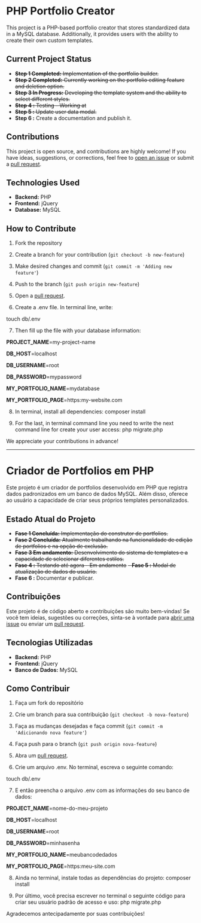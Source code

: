 # PHP Portfolio Creator

This project is a PHP-based portfolio creator that stores standardized data in a MySQL database. Additionally, it provides users with the ability to create their own custom templates.

## Current Project Status

- ~~**Step 1 Completed:** Implementation of the portfolio builder.~~
- ~~**Step 2 Completed:** Currently working on the portfolio editing feature and deletion option.~~
- ~~**Step 3 In Progress:** Developing the template system and the ability to select different styles.~~
- ~~**Step 4 :** Testing - Working at~~
- ~~**Step 5 :** Update user data modal.~~
- **Step 6 :** Create a documentation and publish it.


## Contributions

This project is open source, and contributions are highly welcome! If you have ideas, suggestions, or corrections, feel free to [open an issue](https://github.com/abdalazard/Portfolio-Creator/issues/new) or submit a [pull request](https://github.com/abdalazard/Portfolio-Creator/compare).

## Technologies Used

- **Backend:** PHP
- **Frontend:** jQuery
- **Database:** MySQL

## How to Contribute

1. Fork the repository
2. Create a branch for your contribution (`git checkout -b new-feature`)
3. Make desired changes and commit (`git commit -m 'Adding new feature'`)
4. Push to the branch (`git push origin new-feature`)
5. Open a [pull request](https://github.com/abdalazard/Portfolio-Creator/compare).

6. Create a .env file. In terminal line, write:

touch db/.env

7. Then fill up the file with your database information:

**PROJECT_NAME**=my-project-name

**DB_HOST**=localhost

**DB_USERNAME**=root

**DB_PASSWORD**=mypassword

**MY_PORTFOLIO_NAME**=mydatabase

**MY_PORTFOLIO_PAGE**=https:my-website.com

8. In terminal, install all dependencies:
composer install

9. For the last, in terminal command line you need to write the next command line for create your user access:
php migrate.php

We appreciate your contributions in advance!


-------------------------------------------------------------------------------------------------------------------------------------------------------------------------------------



# Criador de Portfolios em PHP

Este projeto é um criador de portfolios desenvolvido em PHP que registra dados padronizados em um banco de dados MySQL. Além disso, oferece ao usuário a capacidade de criar seus próprios templates personalizados.

## Estado Atual do Projeto

- ~~**Fase 1 Concluída:** Implementação do construtor de portfolios.~~
- ~~**Fase 2 Concluída:** Atualmente trabalhando na funcionalidade de edição de portfolios e na opção de exclusão.~~
- ~~**Fase 3 Em andamento:** Desenvolvimento do sistema de templates e a capacidade de selecionar diferentes estilos.~~
- ~~**Fase 4 :** Testando até agora - Em andamento~~
~~- **Fase 5 :** Modal de atualização de dados do usuário.~~
- **Fase 6 :** Documentar e publicar.


## Contribuições

Este projeto é de código aberto e contribuições são muito bem-vindas! Se você tem ideias, sugestões ou correções, sinta-se à vontade para [abrir uma issue](https://github.com/abdalazard/Portfolio-Creator/issues/new) ou enviar um [pull request](https://github.com/abdalazard/Portfolio-Creator/compare).

## Tecnologias Utilizadas

- **Backend:** PHP
- **Frontend:** jQuery
- **Banco de Dados:** MySQL

## Como Contribuir

1. Faça um fork do repositório
2. Crie um branch para sua contribuição (`git checkout -b nova-feature`)
3. Faça as mudanças desejadas e faça commit (`git commit -m 'Adicionando nova feature'`)
4. Faça push para o branch (`git push origin nova-feature`)
5. Abra um [pull request](https://github.com/abdalazard/Portfolio-Creator/compare).

6. Crie um arquivo .env. No terminal, escreva o seguinte comando:

touch db/.env

7. E então preencha o arquivo .env com as informações do seu banco de dados:

**PROJECT_NAME**=nome-do-meu-projeto

**DB_HOST**=localhost

**DB_USERNAME**=root

**DB_PASSWORD**=minhasenha

**MY_PORTFOLIO_NAME**=meubancodedados

**MY_PORTFOLIO_PAGE**=https:meu-site.com

8. Ainda no terminal, instale todas as dependências do projeto:
composer install

9.  Por último, você precisa escrever no terminal o seguinte código para criar seu usuário padrão de acesso e uso:
php migrate.php


Agradecemos antecipadamente por suas contribuições!
